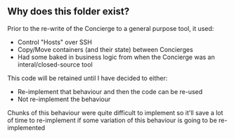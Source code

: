 ## Why does this folder exist?
Prior to the re-write of the Concierge to a general purpose tool, it used:
- Control "Hosts" over SSH
- Copy/Move containers (and their state) between Concierges
- Had some baked in business logic from when the Concierge was an interal/closed-source tool

This code will be retained until I have decided to either:
- Re-implement that behaviour and then the code can be re-used
- Not re-implement the behaviour

Chunks of this behaviour were quite difficult to implement so it'll save a lot of time to re-implement if some variation of this behaviour is going to be re-implemented
